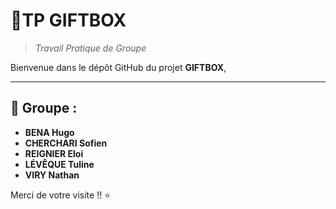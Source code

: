# 🎁TP GIFTBOX

> *Travail Pratique de Groupe*

Bienvenue dans le dépôt GitHub du projet **GIFTBOX**,

---

## 👥 Groupe :

- **BENA Hugo**
- **CHERCHARI Sofien**
- **REIGNIER Eloi**
- **LÉVÊQUE Tuline**
- **VIRY Nathan**

Merci de votre visite !! ⭐️
